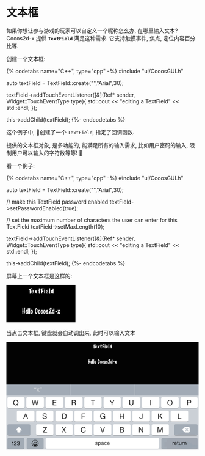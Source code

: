 # 文本框

如果你想让参与游戏的玩家可以自定义一个昵称怎么办, 在哪里输入文本? Cocos2d-x 提供 __`TextField`__ 满足这种需求. 它支持触摸事件, 焦点, 定位内容百分比等.

创建一个文本框:

{% codetabs name="C++", type="cpp" -%}
#include "ui/CocosGUI.h"

auto textField = TextField::create("","Arial",30);

textField->addTouchEventListener([&](Ref* sender, Widget::TouchEventType type){
                std::cout << "editing a TextField" << std::endl;
});

this->addChild(textField);
{%- endcodetabs %}

这个例子中, 创建了一个 `TextField`, 指定了回调函数.

提供的文本框对象, 是多功能的, 能满足所有的输入需求, 比如用户密码的输入, 限制用户可以输入的字符数等等! 

看一个例子:

{% codetabs name="C++", type="cpp" -%}
#include "ui/CocosGUI.h"

auto textField = TextField::create("","Arial",30);

// make this TextField password enabled
textField->setPasswordEnabled(true);

// set the maximum number of characters the user can enter for this TextField
textField->setMaxLength(10);

textField->addTouchEventListener([&](Ref* sender, Widget::TouchEventType type){
                std::cout << "editing a TextField" << std::endl;
});

this->addChild(textField);
{%- endcodetabs %}

屏幕上一个文本框是这样的:

![](../../en/ui_components/ui_components-img/TextField_example.png "")

当点击文本框, 键盘就会自动调出来, 此时可以输入文本

![](../../en/ui_components/ui_components-img/TextField_example_keyboard.png "")
